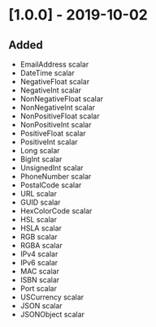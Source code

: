 # [1.0.0] - 2019-10-02

## Added

* EmailAddress scalar
* DateTime scalar
* NegativeFloat scalar
* NegativeInt scalar
* NonNegativeFloat scalar
* NonNegativeInt scalar
* NonPositiveFloat scalar
* NonPositiveInt scalar
* PositiveFloat scalar
* PositiveInt scalar
* Long scalar
* BigInt scalar
* UnsignedInt scalar
* PhoneNumber scalar
* PostalCode scalar
* URL scalar
* GUID scalar
* HexColorCode scalar
* HSL scalar
* HSLA scalar
* RGB scalar
* RGBA scalar
* IPv4 scalar
* IPv6 scalar
* MAC scalar
* ISBN scalar
* Port scalar
* USCurrency scalar
* JSON scalar
* JSONObject scalar
